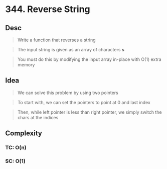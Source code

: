 # 344. Reverse String

## Desc

> Write a function that reverses a string

> The input string is given as an array of characters **s**

> You must do this by modifying the input array in-place with O(1) extra memory

## Idea

> We can solve this problem by using two pointers

> To start with, we can set the pointers to point at 0 and last index

> Then, while left pointer is less than right pointer, we simply switch the chars at the indices

## Complexity

### TC: O(n)

### SC: O(1)
